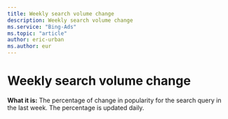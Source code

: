 ```yaml
---
title: Weekly search volume change
description: Weekly search volume change
ms.service: "Bing-Ads"
ms.topic: "article"
author: eric-urban
ms.author: eur
---
```


# Weekly search volume change

**What it is:**      The percentage of change in popularity for the search query in the last week. The percentage is updated daily.


